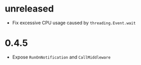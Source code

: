 # unreleased

* Fix excessive CPU usage caused by `threading.Event.wait`


# 0.4.5

* Expose `RunOnNotification` and `CallMiddleware`
